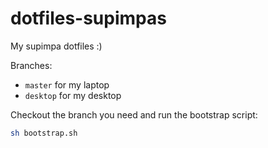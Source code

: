 # dotfiles-supimpas

My supimpa dotfiles :)

Branches:

- `master` for my laptop
- `desktop` for my desktop

Checkout the branch you need and run the bootstrap script:

```bash
sh bootstrap.sh
```
